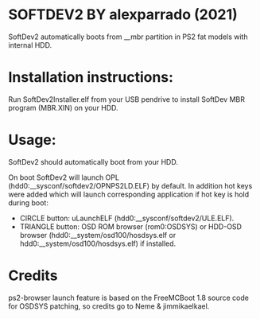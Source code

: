 # SOFTDEV2 BY alexparrado (2021)


SoftDev2 automatically boots from __mbr partition in PS2 fat models with internal HDD.


# Installation instructions:


Run SoftDev2Installer.elf from your USB pendrive to install SoftDev MBR program (MBR.XIN) on your HDD. 


# Usage:


SoftDev2 should automatically boot from your HDD.

On boot SoftDev2 will launch OPL (hdd0:__sysconf/softdev2/OPNPS2LD.ELF) by default. In addition hot keys were added which will launch corresponding application if hot key is hold during boot:

- CIRCLE button: uLaunchELF (hdd0:__sysconf/softdev2/ULE.ELF).
- TRIANGLE button: OSD ROM browser (rom0:OSDSYS) or HDD-OSD browser (hdd0:__system/osd100/hosdsys.elf or hdd0:__system/osd100/hosdsys.elf) if installed.

# Credits
ps2-browser launch feature is based on the FreeMCBoot 1.8 source code for OSDSYS patching, so credits go to Neme & jimmikaelkael.
